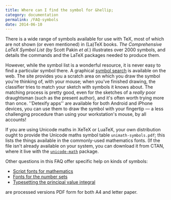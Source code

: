 ```yaml
---
title: Where can I find the symbol for &hellip;
category: documentation
permalink: /FAQ-symbols
date: 2014-06-10
---
```


There is a wide range of symbols available for use with TeX, most
of which are not shown (or even mentioned) in (La)TeX books.
_The Comprehensive LaTeX Symbol List_ (by Scott Pakin
_et al._) illustrates over 2000 symbols, and details the
commands and the LaTeX packages needed to produce them.

However, while the symbol list is a wonderful resource, it is never
easy to find a particular symbol there.  A graphical 
[symbol search](http://detexify.kirelabs.org/classify.html) is
available on the web.  The site provides you a scratch area on which
you draw the symbol you're thinking of, with your mouse; when you've
finished drawing, the classifier tries to match your sketch with
symbols it knows about.  The matching process is pretty good, even for
the sketches of a _really_ poor draughtsman (such as the present
author), and it's often worth trying more than once.  ''Detexify apps''
are available for both Android and iPhone devices, you can use them to
draw the symbol with your fingertip&nbsp;&mdash; a less challenging procedure
than using your workstation's mouse, by all accounts!

If you are using Unicode maths in XeTeX or LuaTeX, your own
distribution ought to provide the Unicode maths symbol table
`unimath-symbols.pdf`; this lists the things available in the
commonly-used mathematics fonts.  (If the file isn't already available
on your system, you can download it from CTAN, where it live
with the [`unicode-math`](https://ctan.org/pkg/unicode-math) package.

Other questions in this FAQ offer specific help on kinds of
symbols:
  

-  [Script fonts for mathematics](FAQ-scriptfonts)
-  [Fonts for the number sets](FAQ-numbersets)
-  [Typesetting the principal value integral](FAQ-prinvalint)

  are processed versions PDF form for both A4 and letter paper.

